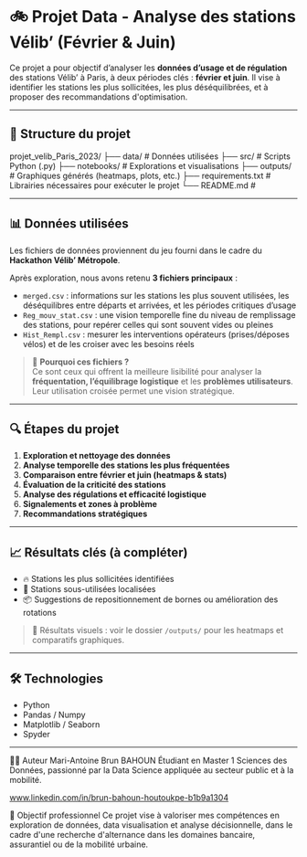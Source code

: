 # 🚲 Projet Data - Analyse des stations Vélib’ (Février & Juin)

Ce projet a pour objectif d’analyser les **données d’usage et de régulation** des stations Vélib’ à Paris, à deux périodes clés : **février et juin**. Il vise à identifier les stations les plus sollicitées, les plus déséquilibrées, et à proposer des recommandations d'optimisation.

---

## 📁 Structure du projet
projet_velib_Paris_2023/
├── data/ # Données utilisées 
├── src/ # Scripts Python (.py) 
├── notebooks/ # Explorations et visualisations
├── outputs/ # Graphiques générés (heatmaps, plots, etc.)
├── requirements.txt # Librairies nécessaires pour exécuter le projet
└── README.md # 


---

## 📊 Données utilisées

Les fichiers de données proviennent du jeu fourni dans le cadre du **Hackathon Vélib’ Métropole**.

Après exploration, nous avons retenu **3 fichiers principaux** :

- `merged.csv` : informations sur les stations les plus souvent utilisées, les déséquilibres entre départs et arrivées, et les périodes critiques d’usage
- `Reg_mouv_stat.csv` : une vision temporelle fine du niveau de remplissage des stations, pour repérer celles qui sont souvent vides ou pleines  
- `Hist_Rempl.csv` : mesurer les interventions opérateurs (prises/déposes vélos) et de les croiser avec les besoins réels 

> 📌 **Pourquoi ces fichiers ?**  
> Ce sont ceux qui offrent la meilleure lisibilité pour analyser la **fréquentation, l’équilibrage logistique** et les **problèmes utilisateurs**. Leur utilisation croisée permet une vision stratégique.

---

## 🔍 Étapes du projet

1. **Exploration et nettoyage des données**
2. **Analyse temporelle des stations les plus fréquentées**
3. **Comparaison entre février et juin (heatmaps & stats)**
4. **Évaluation de la criticité des stations**
5. **Analyse des régulations et efficacité logistique**
6. **Signalements et zones à problème**
7. **Recommandations stratégiques**

---

## 📈 Résultats clés (à compléter)

- 🔥 Stations les plus sollicitées identifiées
- 🧊 Stations sous-utilisées localisées
- 📦 Suggestions de repositionnement de bornes ou amélioration des rotations

> 🧠 Résultats visuels : voir le dossier `/outputs/` pour les heatmaps et comparatifs graphiques.

---

## 🛠️ Technologies

- Python
- Pandas / Numpy
- Matplotlib / Seaborn
- Spyder

---
🙋‍♂️ Auteur
Mari-Antoine Brun BAHOUN
Étudiant en Master 1 Sciences des Données, passionné par la Data Science appliquée au secteur public et à la mobilité.

www.linkedin.com/in/brun-bahoun-houtoukpe-b1b9a1304 

📌 Objectif professionnel
Ce projet vise à valoriser mes compétences en exploration de données, data visualisation et analyse décisionnelle, dans le cadre d'une recherche d'alternance dans les domaines bancaire, assurantiel ou de la mobilité urbaine.


